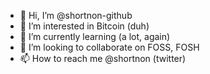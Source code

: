 - 👋 Hi, I’m @shortnon-github
- 👀 I’m interested in Bitcoin (duh)
- 🌱 I’m currently learning (a lot, again)
- 💞️ I’m looking to collaborate on FOSS, FOSH
- 📫 How to reach me @shortnon (twitter)

<!---
shortnon-github/shortnon-github is a ✨ special ✨ repository because its `README.md` (this file) appears on your GitHub profile.
You can click the Preview link to take a look at your changes.
--->
